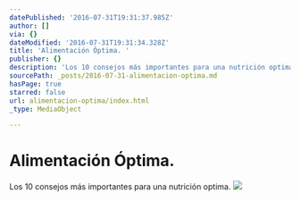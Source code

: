 ```yaml
---
datePublished: '2016-07-31T19:31:37.985Z'
author: []
via: {}
dateModified: '2016-07-31T19:31:34.328Z'
title: 'Alimentación Óptima. '
publisher: {}
description: 'Los 10 consejos más importantes para una nutrición optima. '
sourcePath: _posts/2016-07-31-alimentacion-optima.md
hasPage: true
starred: false
url: alimentacion-optima/index.html
_type: MediaObject

---
```

# Alimentación Óptima. 

Los 10 consejos más importantes para una nutrición optima. ![](https://the-grid-user-content.s3-us-west-2.amazonaws.com/dbd44646-2b80-4a99-847e-677e9497356f.jpg)